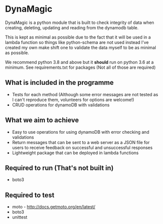 # DynaMagic

DynaMagic is a python module that is built to check integrity of data when creating, deleting, updating and reading from the dynamodb table.

This is kept as minimal as possible due to the fact that it will be used in a lambda function so things like python-schema are not used instead I've created my own make shift one to validate the data myself to be as minimal as possible.

We recommend python 3.8 and above but it **should** run on python 3.6 at a minimum.  See requirements.txt for packages (Not all of those are required)


## What is included in the programme

* Tests for each method (Although some error messages are not tested as I can't reproduce them, volunteers for options are welcome!)
* CRUD operations for dynamoDB with validations

## What we aim to achieve

* Easy to use operations for using dynamoDB with error checking  and validations
* Return messages that can be sent to a web server as a JSON file for users to receive feedback on successful and unsuccessful responses
* Lightweight package that can be deployed in lambda functions

## Required to run (That's not built in)

* boto3

## Required to test

* moto - http://docs.getmoto.org/en/latest/
* boto3
* unittest

